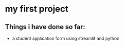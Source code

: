# my first project 

## Things i have done so far:
- a student application form using streamlit and python
